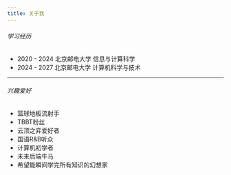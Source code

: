 ```yaml
---
title: 关于我
---
```

###### 学习经历
- 2020 - 2024 北京邮电大学 信息与计算科学
- 2024 - 2027 北京邮电大学 计算机科学与技术

---
###### 兴趣爱好
- 篮球地板流射手
- TBBT粉丝
- 云顶之弈爱好者
- 国语R&B听众
- 计算机初学者
- 未来后端牛马
- 希望能瞬间学完所有知识的幻想家




